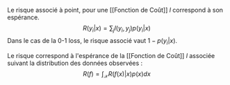 

Le risque associé à point, pour une [[Fonction de Coût]] $l$ correspond à son espérance.
$$R(y_i|x) = \sum_j l(y_i,y_j)p(y_i|x)$$
Dans le cas de la 0-1 loss, le risque associé vaut $1 - p(y_i|x)$.

Le risque correspond à l'espérance de la [[Fonction de Coût]] $l$ associée suivant la distribution des données observées :
$$R(f) = \int_\mathcal{X} R(f(x)|x)p(x)dx$$